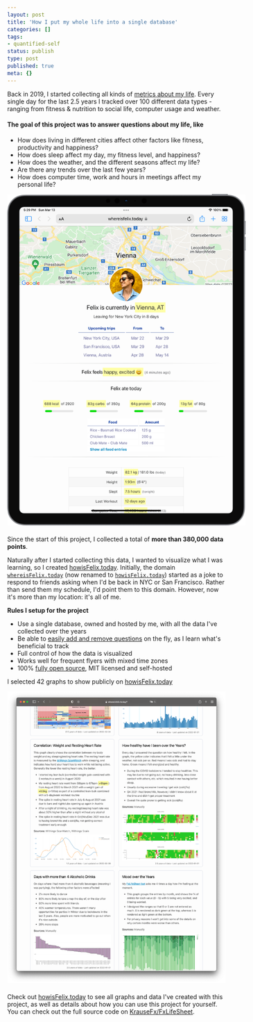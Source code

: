 ```yaml
---
layout: post
title: 'How I put my whole life into a single database'
categories: []
tags:
- quantified-self
status: publish
type: post
published: true
meta: {}
---
```


Back in 2019, I started collecting all kinds of [metrics about my life](https://howisfelix.today?). Every single day for the last 2.5 years I tracked over 100 different data types - ranging from fitness & nutrition to social life, computer usage and weather.

#### The goal of this project was to answer questions about my life, like

- How does living in different cities affect other factors like fitness, productivity and happiness?
- How does sleep affect my day, my fitness level, and happiness?
- How does the weather, and the different seasons affect my life?
- Are there any trends over the last few years?
- How does computer time, work and hours in meetings affect my personal life?


<div style="text-align: center; margin-bottom: 20px;">
  <img src="/assets/posts/howisfelix/iPad-1.png" style="max-width: 550px" />
</div>


Since the start of this project, I collected a total of <b><span id="data-points">more than 380,000</span> data points</b>.

Naturally after I started collecting this data, I wanted to visualize what I was learning, so I created [howisFelix.today](https://howisfelix.today). Initially, the domain [`whereisFelix.today`](https://howisFelix.today) (now renamed to [`howisFelix.today`](https://howisFelix.today)) started as a joke to respond to friends asking when I'd be back in NYC or San Francisco. Rather than send them my schedule, I'd point them to this domain. However, now it's more than my location: it's all of me.

**Rules I setup for the project**

- Use a single database, owned and hosted by me, with all the data I've collected over the years
- Be able to [easily add and remove questions](https://github.com/KrauseFx/FxLifeSheet/blob/master/lifesheet.json) on the fly, as I learn what's beneficial to track
- Full control of how the data is visualized
- Works well for frequent flyers with mixed time zones
- 100% [fully open source](https://github.com/KrauseFx/FxLifeSheet), MIT licensed and self-hosted

I selected 42 graphs to show publicly on [howisFelix.today](https://howisfelix.today)

<div style="text-align: center; margin-bottom: 20px;">
  <img src="/assets/posts/howisfelix/Desktop-3.png" style="" />
</div>

Check out [howisFelix.today](https://howisfelix.today) to see all graphs and data I've created with this project, as well as details about how you can use this project for yourself. You can check out the full source code on [KrauseFx/FxLifeSheet](https://github.com/KrauseFx/FxLifeSheet).

